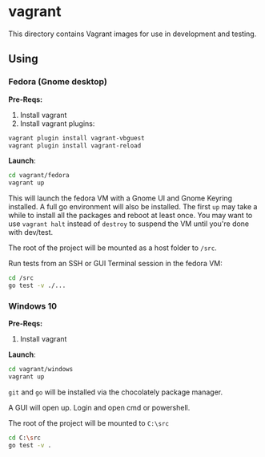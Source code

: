 vagrant
=======

This directory contains Vagrant images for use in development and testing.

Using
-----


### Fedora (Gnome desktop)

**Pre-Reqs:**

1. Install vagrant
2. Install vagrant plugins:

```sh
vagrant plugin install vagrant-vbguest
vagrant plugin install vagrant-reload
```

**Launch**:

```sh
cd vagrant/fedora
vagrant up
```

This will launch the fedora VM with a Gnome UI and Gnome Keyring installed.
A full go environment will also be installed. The first `up` may take a while
to install all the packages and reboot at least once. You may want to use
`vagrant halt` instead of `destroy` to suspend the VM until you're done
with dev/test.

The root of the project will be mounted as a host folder to `/src`.

Run tests from an SSH or GUI Terminal session in the fedora VM:

```sh
cd /src
go test -v ./...
```

### Windows 10

**Pre-Reqs:**

1. Install vagrant

**Launch**:

```sh
cd vagrant/windows
vagrant up
```

`git` and `go` will be installed via the chocolately package manager.

A GUI will open up. Login and open cmd or powershell.

The root of the project will be mounted to `C:\src`

```sh
cd C:\src
go test -v .
```